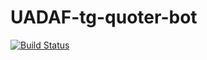 # UADAF-tg-quoter-bot

[![Build Status](https://travis-ci.org/UADAF/UADAF-tg-quoter-bot.svg?branch=master)](https://travis-ci.org/UADAF/UADAF-tg-quoter-bot)
